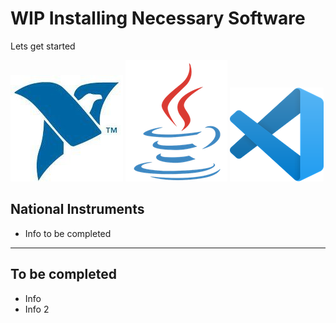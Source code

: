 # **WIP** Installing Necessary Software

Lets get started

![NI](../assets/images/logos/ni.png)
![Java](../assets/images/logos/java_logo.png)
![VSCode](../assets/images/logos/code.png)

## National Instruments

- Info to be completed

***

## To be completed

- Info
- Info 2
